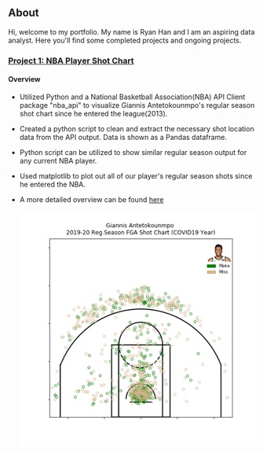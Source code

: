 ## About
Hi, welcome to my portfolio. My name is Ryan Han and I am an aspiring data analyst. Here you'll find some
completed projects and ongoing projects.

### [Project 1: NBA Player Shot Chart](https://github.com/rhan9/nba_player_shotchart)
#### Overview
* Utilized Python and a National Basketball Association(NBA) API Client package "nba_api" to visualize Giannis Antetokounmpo's regular season shot chart since he entered the league(2013).

* Created a python script to clean and extract the necessary shot location data from the API output. Data is shown as a Pandas dataframe.

* Python script can be utilized to show similar regular season output for any
current NBA player.

* Used matplotlib to plot out all of our player's regular season shots since he entered the NBA.

* A more detailed overview can be found [here](https://spatial-data-discovery.github.io/project-rhan9.html)

   ![](/images/GA19.png)


